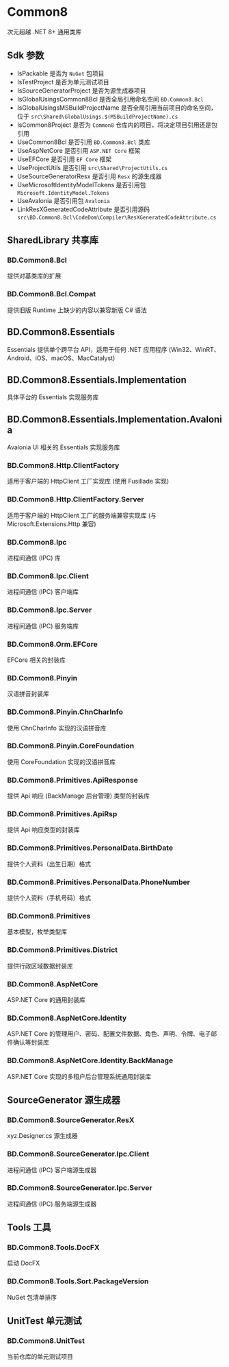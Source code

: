 # Common8
次元超越 .NET 8+ 通用类库

## Sdk 参数
- IsPackable 是否为 ```NuGet``` 包项目
- IsTestProject 是否为单元测试项目
- IsSourceGeneratorProject 是否为源生成器项目
- IsGlobalUsingsCommon8Bcl 是否全局引用命名空间 ```BD.Common8.Bcl```
- IsGlobalUsingsMSBuildProjectName 是否全局引用当前项目的命名空间，位于 ```src\Shared\GlobalUsings.$(MSBuildProjectName).cs```
- IsCommon8Project 是否为 ```Common8``` 仓库内的项目，将决定项目引用还是包引用
- UseCommon8Bcl 是否引用 ```BD.Common8.Bcl``` 类库
- UseAspNetCore 是否引用 ```ASP.NET Core``` 框架
- UseEFCore 是否引用 ```EF Core``` 框架
- UseProjectUtils 是否引用 ```src\Shared\ProjectUtils.cs```
- UseSourceGeneratorResx 是否引用 ```Resx``` 的源生成器
- UseMicrosoftIdentityModelTokens 是否引用包 ```Microsoft.IdentityModel.Tokens```
- UseAvalonia 是否引用包 ```Avalonia```
- LinkResXGeneratedCodeAttribute 是否引用源码 ```src\BD.Common8.Bcl\CodeDom\Compiler\ResXGeneratedCodeAttribute.cs```

## SharedLibrary 共享库

### BD.Common8.Bcl
提供对基类库的扩展

### BD.Common8.Bcl.Compat
提供旧版 Runtime 上缺少的内容以兼容新版 C# 语法

## BD.Common8.Essentials
Essentials 提供单个跨平台 API，适用于任何 .NET 应用程序 (Win32、WinRT、Android、iOS、macOS、MacCatalyst)

## BD.Common8.Essentials.Implementation
具体平台的 Essentials 实现服务库

## BD.Common8.Essentials.Implementation.Avalonia
Avalonia UI 相关的 Essentials 实现服务库

### BD.Common8.Http.ClientFactory
适用于客户端的 HttpClient 工厂实现库 (使用 Fusillade 实现)

### BD.Common8.Http.ClientFactory.Server
适用于客户端的 HttpClient 工厂的服务端兼容实现库 (与 Microsoft.Extensions.Http 兼容)

### BD.Common8.Ipc
进程间通信 (IPC) 库

### BD.Common8.Ipc.Client
进程间通信 (IPC) 客户端库

### BD.Common8.Ipc.Server
进程间通信 (IPC) 服务端库

### BD.Common8.Orm.EFCore
EFCore 相关的封装库

### BD.Common8.Pinyin
汉语拼音封装库

### BD.Common8.Pinyin.ChnCharInfo
使用 ChnCharInfo 实现的汉语拼音库

### BD.Common8.Pinyin.CoreFoundation
使用 CoreFoundation 实现的汉语拼音库

### BD.Common8.Primitives.ApiResponse
提供 Api 响应 (BackManage 后台管理) 类型的封装库

### BD.Common8.Primitives.ApiRsp
提供 Api 响应类型的封装库

### BD.Common8.Primitives.PersonalData.BirthDate
提供个人资料（出生日期）格式

### BD.Common8.Primitives.PersonalData.PhoneNumber
提供个人资料（手机号码）格式

### BD.Common8.Primitives
基本模型，枚举类型库

### BD.Common8.Primitives.District
提供行政区域数据封装库

### BD.Common8.AspNetCore
ASP.NET Core 的通用封装库

### BD.Common8.AspNetCore.Identity
ASP.NET Core 的管理用户、密码、配置文件数据、角色、声明、令牌、电子邮件确认等封装库

### BD.Common8.AspNetCore.Identity.BackManage
ASP.NET Core 实现的多租户后台管理系统通用封装库

## SourceGenerator 源生成器

### BD.Common8.SourceGenerator.ResX
xyz.Designer.cs 源生成器

### BD.Common8.SourceGenerator.Ipc.Client
进程间通信 (IPC) 客户端源生成器

### BD.Common8.SourceGenerator.Ipc.Server
进程间通信 (IPC) 服务端源生成器

## Tools 工具

### BD.Common8.Tools.DocFX
启动 DocFX

### BD.Common8.Tools.Sort.PackageVersion
NuGet 包清单排序

## UnitTest 单元测试

### BD.Common8.UnitTest
当前仓库的单元测试项目